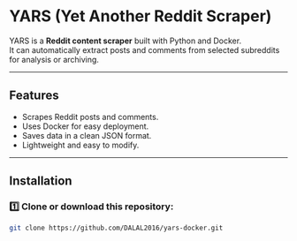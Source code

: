 # YARS (Yet Another Reddit Scraper)

YARS is a **Reddit content scraper** built with Python and Docker.  
It can automatically extract posts and comments from selected subreddits for analysis or archiving.

---

##  Features
- Scrapes Reddit posts and comments.
- Uses Docker for easy deployment.
- Saves data in a clean JSON format.
- Lightweight and easy to modify.

---

##  Installation

### 1️⃣ Clone or download this repository:
```bash
git clone https://github.com/DALAL2016/yars-docker.git

